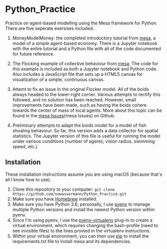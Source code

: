 # Python_Practice
Practice on agent-based modelling using the Mesa framework for Python. There are five seperate exersises included.

1. MoneyModelMoney: the completed introductory tutorial from [mesa](mesa), a model of a simple agent-based economy. There is a Jupyter notebook with the entire tutorial and a Python file with all of the code documented for future reference.

2. The Flocking example of collective behaviour from [mesa](mesa). The code for this example is included as both a Jupyter notebook and Python code. Also includes a JavaScript file that sets up a HTML5 canvas for visualization of a simple, continuous canvas.
3. Attemt to fix an issue in the original Flocker model. All of the boids always headed to the lower-right corner. Various attempts to rectify this followed, and no solution has been reached. However, small improvements have been made, such as having the boids cohere towards the center of mass of local agents. More about this topic can be found in the [mesa Issues](mesa Issues) on Github.
4.  Preliminary attempts to adapt the boids model for a model of fish shoaling behaviour. So far, this version adds a data collector for spatial statistics. The Jupyter version of this file is useful for running the model under various conditions (number of agents, vision radius, swimming speed, etc.).


## Installation
These installation instructions assume you are using macOS (because that's all I know how to use).

1. Clone this repository to your computer: `git clone https://github.com/sowassermann/Python_Practice.git`
2. Make sure you have [Homebrew](Homebrew) installed.
3. Make sure you have Python 3.6; personally, I use [pyenv](pyenv) to manage multiple Python versions and install the newest Python version within pyenv.
4. Since I'm using pyenv, I use the [pyenv-virtualenv](virtualenv) plug-in to create a virtual environment, which requires changing the bash-profile (need to see invisible files) to the lines provied in the virtualenv instructions.
5. Within your virtual environment, you can then use [pip](pip) to install the requirements.txt file to install mesa and its dependencies.


[mesa]: https://github.com/projectmesa/mesa
[mesa Issues]: https://github.com/projectmesa/mesa/issues/358
[Homebrew]: https://brew.sh/
[pyenv]: https://github.com/pyenv/pyenv
[virtualenv]: https://github.com/pyenv/pyenv-virtualenv
[pip]: https://pip.pypa.io/en/stable/